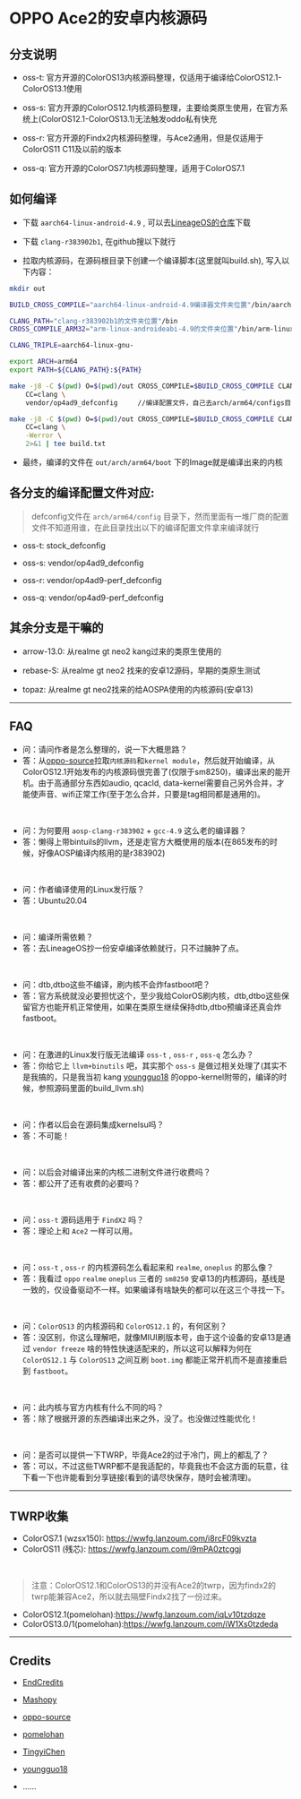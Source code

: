 # OPPO Ace2的安卓内核源码

## 分支说明

- oss-t: 官方开源的ColorOS13内核源码整理，仅适用于编译给ColorOS12.1-ColorOS13.1使用

- oss-s: 官方开源的ColorOS12.1内核源码整理，主要给类原生使用，在官方系统上(ColorOS12.1-ColorOS13.1)无法触发oddo私有快充

- oss-r: 官方开源的Findx2内核源码整理，与Ace2通用，但是仅适用于ColorOS11 C11及以前的版本

- oss-q: 官方开源的ColorOS7.1内核源码整理，适用于ColorOS7.1

## 如何编译

* 下载 `aarch64-linux-android-4.9` , 可以去[LineageOS的仓库](https://github.com/LineageOS/android_prebuilts_gcc_linux-x86_aarch64_aarch64-linux-android-4.9)下载

* 下载 `clang-r383902b1`, 在github搜以下就行

* 拉取内核源码，在源码根目录下创建一个编译脚本(这里就叫build.sh), 写入以下内容：

```bash
mkdir out

BUILD_CROSS_COMPILE="aarch64-linux-android-4.9编译器文件夹位置"/bin/aarch64-linux-android-

CLANG_PATH="clang-r383902b1的文件夹位置"/bin
CROSS_COMPILE_ARM32="arm-linux-androideabi-4.9的文件夹位置"/bin/arm-linux-androideabi-

CLANG_TRIPLE=aarch64-linux-gnu-

export ARCH=arm64
export PATH=${CLANG_PATH}:${PATH}

make -j8 -C $(pwd) O=$(pwd)/out CROSS_COMPILE=$BUILD_CROSS_COMPILE CLANG_TRIPLE=$CLANG_TRIPLE CROSS_COMPILE_ARM32=$CROSS_COMPILE_ARM32 \
    CC=clang \
    vendor/op4ad9_defconfig     //编译配置文件，自己去arch/arm64/configs目录下寻找

make -j8 -C $(pwd) O=$(pwd)/out CROSS_COMPILE=$BUILD_CROSS_COMPILE CLANG_TRIPLE=$CLANG_TRIPLE CROSS_COMPILE_ARM32=$CROSS_COMPILE_ARM32 \
    CC=clang \
    -Werror \
    2>&1 | tee build.txt
```

* 最终，编译的文件在 `out/arch/arm64/boot` 下的Image就是编译出来的内核

## 各分支的编译配置文件对应:

> defconfig文件在 `arch/arm64/config` 目录下，然而里面有一堆厂商的配置文件不知道用谁，在此目录找出以下的编译配置文件拿来编译就行

* oss-t: stock_defconfig

* oss-s: vendor/op4ad9_defconfig

* oss-r: vendor/op4ad9-perf_defconfig

* oss-q: vendor/op4ad9-perf_defconfig

## 其余分支是干嘛的

* arrow-13.0: 从realme gt neo2 kang过来的类原生使用的

* rebase-S: 从realme gt neo2 找来的安卓12源码，早期的类原生测试

* topaz: 从realme gt neo2找来的给AOSPA使用的内核源码(安卓13)

<hr/>

## FAQ

* 问：请问作者是怎么整理的，说一下大概思路？
* 答：从[oppo-source](https://github.com/oppo-source)拉取`内核源码`和`kernel module`，然后就开始编译，从ColorOS12.1开始发布的内核源码很完善了(仅限于sm8250)，编译出来的能开机。由于高通部分东西如audio, qcacld, data-kernel需要自己另外合并，才能使声音、wifi正常工作(至于怎么合并，只要是tag相同都是通用的)。

<br/>

* 问：为何要用 `aosp-clang-r383902` + `gcc-4.9` 这么老的编译器？
* 答：懒得上带bintuils的llvm，还是走官方大概使用的版本(在865发布的时候，好像AOSP编译内核用的是r383902)

<br/>

* 问：作者编译使用的Linux发行版？
* 答：Ubuntu20.04

<br/>

* 问：编译所需依赖？
* 答：去LineageOS抄一份安卓编译依赖就行，只不过臃肿了点。

<br/>

* 问：dtb,dtbo这些不编译，刷内核不会炸fastboot吧？
* 答：官方系统就没必要担忧这个，至少我给ColorOS刷内核，dtb,dtbo这些保留官方也能开机正常使用，如果在类原生继续保持dtb,dtbo预编译还真会炸fastboot。

<br/>

* 问：在激进的Linux发行版无法编译 `oss-t` , `oss-r` , `oss-q` 怎么办？
* 答：你给它上 `llvm+binutils` 吧，其实那个 `oss-s` 是做过相关处理了(其实不是我搞的，只是我当初 kang [youngguo18](https://github.com/youngguo18) 的oppo-kernel附带的，编译的时候，参照源码里面的build_llvm.sh)

<br/>

* 问：作者以后会在源码集成kernelsu吗？
* 答：不可能！

<br/>

* 问：以后会对编译出来的内核二进制文件进行收费吗？
* 答：都公开了还有收费的必要吗？

<br/>

* 问：`oss-t` 源码适用于 `FindX2` 吗？
* 答：理论上和 `Ace2` 一样可以用。

<br/>

* 问：`oss-t` , `oss-r` 的内核源码怎么看起来和 `realme`, `oneplus` 的那么像？
* 答：我看过 `oppo` `realme` `oneplus` 三者的 `sm8250` 安卓13的内核源码，基线是一致的，仅设备驱动不一样。如果编译有啥缺失的都可以在这三个寻找一下。

<br/>

* 问：`ColorOS13` 的内核源码和 `ColorOS12.1` 的，有何区别？
* 答：没区别，你这么理解吧，就像MIUI刷版本号，由于这个设备的安卓13是通过 `vendor freeze` 啥的特性快速适配来的，所以这可以解释为何在 `ColorOS12.1` 与 `ColorOS13` 之间互刷 `boot.img` 都能正常开机而不是直接重启到 `fastboot`。

<br/>

* 问：此内核与官方内核有什么不同的吗？
* 答：除了根据开源的东西编译出来之外，没了。也没做过性能优化！

<br/>

* 问：是否可以提供一下TWRP，毕竟Ace2的过于冷门，网上的都乱了？
* 答：可以，不过这些TWRP都不是我适配的，毕竟我也不会这方面的玩意，往下看一下也许能看到分享链接(看到的请尽快保存，随时会被清理)。

<hr/>

## TWRP收集

* ColorOS7.1 (wzsx150): https://wwfg.lanzoum.com/i8rcF09kvzta
* ColorOS11 (残芯): https://wwfg.lanzoum.com/i9mPA0ztcggj

<br/>

> 注意：ColorOS12.1和ColorOS13的并没有Ace2的twrp，因为findx2的twrp能兼容Ace2，所以就去隔壁Findx2找了一份过来。

* ColorOS12.1(pomelohan):https://wwfg.lanzoum.com/iqLv10tzdqze
* ColorOS13.0/1(pomelohan):https://wwfg.lanzoum.com/iW1Xs0tzdeda


<hr/>

## Credits

* [EndCredits](https://github.com/EndCredits)

* [Mashopy](https://github.com/Mashopy) 

* [oppo-source](https://github.com/oppo-source) 

* [pomelohan](https://github.com/pomelohan)

* [TingyiChen](https://github.com/TingyiChen)

* [youngguo18](https://github.com/youngguo18)

* ......